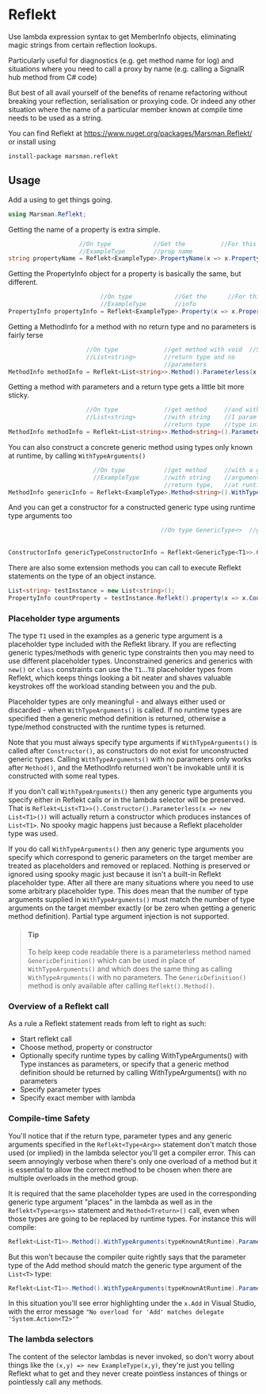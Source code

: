 # Reflekt

Use lambda expression syntax to get MemberInfo objects, eliminating magic strings from certain reflection lookups. 

Particularly useful for diagnostics (e.g. get method name for log) and situations where you need to call a proxy by name (e.g. calling a SignalR hub method from C# code)

But best of all avail yourself of the benefits of rename refactoring without breaking your reflection, serialisation or proxying code. Or indeed any other situation where the name of a particular member known at compile time needs to be used as a string.

You can find Reflekt at https://www.nuget.org/packages/Marsman.Reflekt/ or install using

```
install-package marsman.reflekt
```

## Usage

Add a using to get things going.

```csharp
using Marsman.Reflekt;
```

Getting the name of a property is extra simple.

```csharp
                    //On type            //Get the          //For this property
                    //ExampleType        //prop name   
string propertyName = Reflekt<ExampleType>.PropertyName(x => x.Property1);
```

Getting the PropertyInfo object for a property is basically the same, but different.

```csharp
                          //On type            //Get the      //For this property
                          //ExampleType        //info   
PropertyInfo propertyInfo = Reflekt<ExampleType>.Property(x => x.Property2);
```

Getting a MethodInfo for a method with no return type and no parameters is fairly terse

```csharp
                      //On type             //get method with void  //Select the member
                      //List<string>        //return type and no
                                            //parameters
MethodInfo methodInfo = Reflekt<List<string>>.Method().Parameterless(x => x.Clear);
```

Getting a method with parameters and a return type gets a little bit more sticky. 

```csharp
                      //On type             //get method     //and with       //Select the member
                      //List<string>        //with string    //1 param of
                                            //return type    //type int
MethodInfo methodInfo = Reflekt<List<string>>.Method<string>().Parameters<int>(x => x.ElementAt);
```

You can also construct a concrete generic method using types only known at runtime, by calling ```WithTypeArguments()```

```csharp
                        //On type           //get method     //with a generic type                 //and with         //Select the member
                        //ExampleType       //with string    //argument known only                 //no parameters   
                                            //return type,   //at runtime
MethodInfo genericInfo = Reflekt<ExampleType>.Method<string>().WithTypeArguments(typeKnownAtRuntime).Parameterless(x => x.GenericMethod<T1>);
```

And you can get a constructor for a constructed generic type using runtime type arguments too

```csharp
                                           //On type GenericType<>  //get the ctr //for a concrete type                 //Where the ctr has 2            //Select the
                                                                                  //using the runtime type              //params, int and                //constructor
                                                                                  //args                                //string
ConstructorInfo genericTypeConstructorInfo = Reflekt<GenericType<T1>>.Constructor().WithTypeArguments(typeKnownAtRuntime).Parameters<int,string>((x, y) => new GenericType<T1>(x, y));
```

There are also some extension methods you can call to execute Reflekt statements on the type of an object instance.

```csharp
List<string> testInstance = new List<string>();
PropertyInfo countProperty = testInstance.Reflekt().property(x => x.Count);
```

### Placeholder type arguments

The type ```T1``` used in the examples as a generic type argument is a placeholder type included with the Reflekt library.
If you are reflecting generic types/methods with generic type constraints then you may need to use
different placeholder types. Unconstrained generics and generics with ```new()``` or ```class``` constraints can use
the ```T1```...```T8``` placeholder types from Reflekt, which keeps things looking a bit neater and shaves valuable keystrokes
off the workload standing between you and the pub.

Placeholder types are only meaningful - and always either used or discarded - when ```WithTypeArguments()``` is called. If no runtime types are specified then a generic method definition is returned, otherwise a type/method constructed with the runtime types is returned.

Note that you must always specify type arguments if ```WithTypeArguments()``` is called after ```Constructor()```, as constructors do not exist for unconstructed generic types. Calling ```WithTypeArguments()``` with no parameters only works after ```Method()```, and the MethodInfo returned won't be invokable until it is constructed with some real types.

If you don't call ```WithTypeArguments()``` then any generic type arguments you specify either in Reflekt calls or in the lambda selector will be preserved. That is ``` Reflekt<List<T1>>().Constructor().Parameterless(x => new List<T1>()) ``` will actually return a constructor which produces instances of ```List<T1>```. No spooky magic happens just because a Reflekt placeholder type was used.

If you do call ```WithTypeArguments()``` then any generic type arguments you specify which correspond to generic parameters on the target member are treated as placeholders and removed or replaced. Nothing is preserved or ignored using spooky magic just because it isn't a built-in Reflekt placeholder type. After all there are many situations where you need to use some arbitrary placeholder type. This does mean that the number of type arguments supplied in ```WithTypeArguments()``` must match the number of type arguments on the target member exactly (or be zero when getting a generic method definition). Partial type argument injection is not supported.

>#### Tip
>To help keep code readable there is a parameterless method named ```GenericDefinition()``` which can be used in place of ```WithTypeArguments()``` and which does the same thing as calling ```WithTypeArguments()``` with no parameters. The ```GenericDefinition()``` method is only available after calling ```Reflekt().Method()```.


### Overview of a Reflekt call

As a rule a Reflekt statement reads from left to right as such:

* Start reflekt call
* Choose method, property or constructor
* Optionally specify runtime types by calling WithTypeArguments() with Type instances as parameters, or specify that a generic method definition should be returned by calling WithTypeArguments() with no parameters
* Specify parameter types
* Specify exact member with lambda


### Compile-time Safety

You'll notice that if the return type, parameter types and any generic arguments specified in the ```Reflekt<Type<Arg>>``` statement don't match those used (or implied) in the lambda selector you'll get a compiler error. This can seem annoyingly verbose when there's only one overload of a method but it is essential to allow the correct method to be chosen when there are multiple overloads in the method group.

It is required that the same placeholder types are used in the corresponding generic type argument "places" in the lambda as well as in the ```Reflekt<Type<args>>``` statement and ```Method<Treturn>()``` call, even when those types are going to be replaced by runtime types. For instance this will compile:

```csharp
Reflekt<List<T1>>.Method().WithTypeArguments(typeKnownAtRuntime).Parameters<T1>(x => x.Add);
```

But this won't because the compiler quite rightly says that the parameter type of the Add method should match the generic type argument of the ```List<T>``` type:

```csharp
Reflekt<List<T1>>.Method().WithTypeArguments(typeKnownAtRuntime).Parameters<T2>(x => x.Add);
```

In this situation you'll see error highlighting under the ```x.Add``` in Visual Studio, with the error message ```"No overload for 'Add' matches delegate 'System.Action<T2>'"```

### The lambda selectors

The content of the selector lambdas is never invoked, so don't worry about things like the ```(x,y) => new ExampleType(x,y)```, they're just you telling Reflekt what to get and they never create pointless instances of things or pointlessly call any methods.
